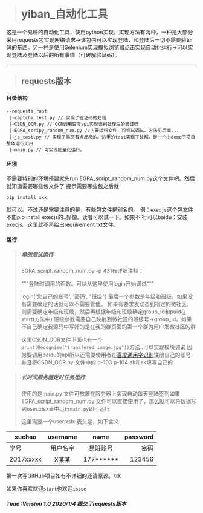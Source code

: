 ># yiban_自动化工具

这是一个易班的自动化工具，使用python实现。实现方法有两种，一种是大部分采用requests包实现网络请求->该包内可以实现登陆，和登陆后一切不需要验证码的东西。另一种是使用Selenium实现模拟浏览器点击实现自动化运行->可以实现登陆及登陆以后的所有事情（可破解验证码）。

---
>## requests版本
#### 目录结构
```
--requests_root
 |-captcha_test.py // 实现了验证码的处理
 |-CSDN_OCR.py // OCR调用百度api实现识别处理后的验证码
 |-EGPA_scripy_random_num.py //主要运行文件，可尝试调试。方法见后面...
 |-js_test.py // 实现了易班有点反爬的。这里的test实现了破解。是一个小demo于项目整体运行无用
 |-main.py // 可实现批量化运行。
```

#### 环境
不需要特别的环境搭建就先run  EGPA_script_random_num.py这个文件吧。然后就知道需要哪些包文件了
提示需要哪些包之后就

`pip install xxx`

就可以。不过还是需要注意的是，有些包文件是别名的。
例：`execjs`这个包文件不能pip install execjs的..好像。读者可以试一下。如果不
行可以baidu：安装execjs。这里就不再给出requirement.txt文件。


#### 运行
> ##### 单例测试运行
> EGPA_script_random_num.py -p 431有详细注释：
>
>"""登陆时调用的函数。可以从这里使用login开始调试"""
>
> login('您自己的账号', '密码', "班级")
最后一个参数是年级和班级，如果没有需要确定的话就可以不需要管他。
如果有要求发动态到指定的微社区，则需要确定年级和班级，然后再根据年级和班级确定group_id和puid在start(方法中)
班级参数需要自己映射到微社区的班级号->group_id。如果不自己确定我源码中写好的是在我的群页面的第一个群为用户发微社区的群
>
>这里CSDN_OCR文件下面也有一个`print(Recognise("transfered_image.jpg"))`方法..可以实现模块调试
因为要调用baidu的api所以还需要使用者在[百度通用字识别](https://ai.baidu.com/tech/ocr/general)注册自己的账号
并且将CSDN_OCR.py 文件中的 p-103 p-104 ak和sk填写自己的

> ##### 长时间服务器定时任务运行
> 使用的是main.py 文件可放置在服务器上实现自动每天登陆签到如果EGPA_script_random_num.py
文件可以直接使用了，那么就可以将数据写到user.xlsx表中运行`main.py`即可运行
>
>这里需要一个user.xslx 表头是，如下含义

xuehao|username|name|password
---|:--:|:--:|---:
学号|用户名字|易班账号|密码
2017xxxxx|X某某|177******|123456


第一次写GitHub项目如有不详细的还请原谅。/xk 

如果你喜欢欢迎`start`也欢迎`issue`
##### Time :Version 1.0 2020/1/4 提交了requests版本 